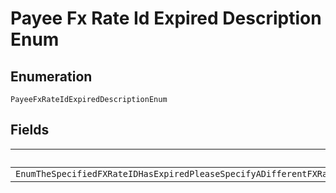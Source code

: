 
# Payee Fx Rate Id Expired Description Enum

## Enumeration

`PayeeFxRateIdExpiredDescriptionEnum`

## Fields

| Name |
|  --- |
| `EnumTheSpecifiedFXRateIDHasExpiredPleaseSpecifyADifferentFXRateIdAndTryTheRequestAgainAlternatelyRemoveTheFXRateIDToProcessTheRequestUsingTheDefaultExchangeRate` |

